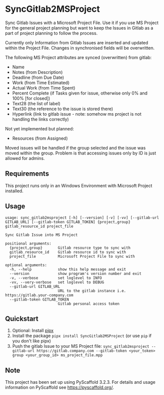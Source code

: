 # SyncGitlab2MSProject

Sync Gitlab Issues with a Microsoft Project File.
Use it if you use MS Project for the general project planning but want to keep
the Issues in Gitlab as a part of project planning to follow the process.

Currently only Information from Gitlab Issues are inserted and updated within the
Project File. Changes in synchronised fields will be overwritten.

The following MS Project attributes are synced (overwritten) from gitlab:
  - Name
  - Notes (from Description)
  - Deadline (from Due Date)
  - Work (from Time Estimated)
  - Actual Work (from Time Spent)
  - Percent Complete (if Tasks given for issue, otherwise only 0% and 100% [for closed])
  - Text28 (the list of label)
  - Text30 (the reference to the issue is stored there)
  - Hyperlink (link to gitlab issue - note: somehow ms project is not handling the links correctly) 

Not yet implemented but planned:
  - Resources (from Assigned)

Moved issues will be handled if the group selected and the issue was moved within the 
group. Problem is that accessing issues only by ID is just allowed for admins.
## Requirements
This project runs only in an Windows Environment with Microsoft Project installed.

## Usage
```
usage: sync_gitlab2msproject [-h] [--version] [-v] [-vv] [--gitlab-url GITLAB_URL] [--gitlab-token GITLAB_TOKEN] {project,group} gitlab_resource_id project_file

Sync Gitlab Issue into MS Project

positional arguments:
  {project,group}       Gitlab resource type to sync with
  gitlab_resource_id    Gitlab resource id to sync with
  project_file          Microsoft Project File to sync with

optional arguments:
  -h, --help            show this help message and exit
  --version             show program's version number and exit
  -v, --verbose         set loglevel to INFO
  -vv, --very-verbose   set loglevel to DEBUG
  --gitlab-url GITLAB_URL
                        URL to the gitlab instance i.e. https://gitlab.your-company.com
  --gitlab-token GITLAB_TOKEN
                        Gitlab personal access token

```

## Quickstart
1. Optional: Install [pipx](https://github.com/pipxproject/pipx)
2. Install the package `pipx install SyncGitlab2MSProject` (or use `pip` if you don't like pipx)
3. Push the gitlab Issue to your MS Project file:
`sync_gitlab2msproject --gitlab-url https://gitlab.company.com --gitlab-token <your_token> group <your_group_id> ms_project_file.mpp`

## Note

This project has been set up using PyScaffold 3.2.3. For details and usage
information on PyScaffold see https://pyscaffold.org/.
